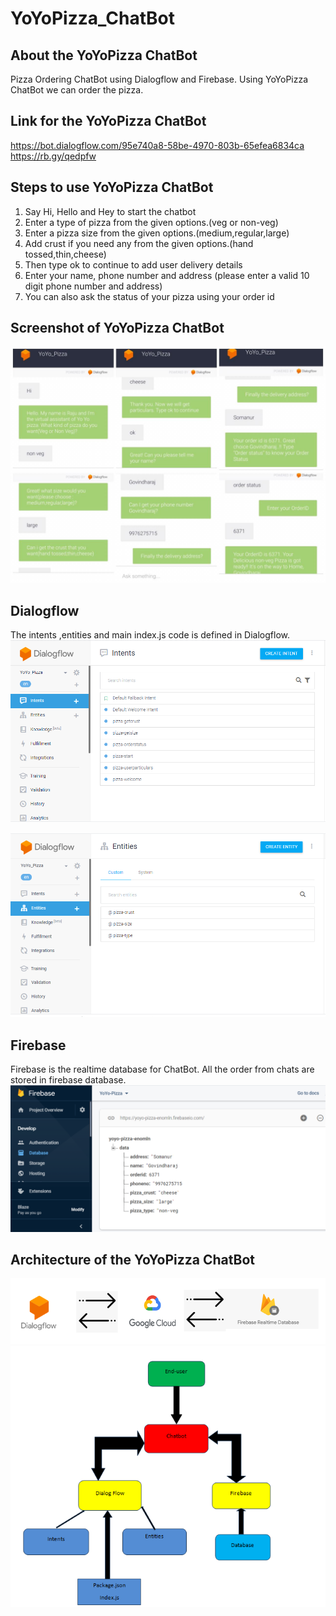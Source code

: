 # YoYoPizza_ChatBot

## About the YoYoPizza ChatBot
Pizza Ordering ChatBot using Dialogflow and Firebase. Using YoYoPizza ChatBot we can order the pizza.

## Link for the YoYoPizza ChatBot
https://bot.dialogflow.com/95e740a8-58be-4970-803b-65efea6834ca<br/>
https://rb.gy/qedpfw

## Steps to use YoYoPizza ChatBot<br/>
1. Say Hi, Hello and Hey to start the chatbot 
2. Enter a type of pizza from the given options.(veg or non-veg)
3. Enter a pizza size from the given options.(medium,regular,large)
4. Add crust if you need any from the given options.(hand tossed,thin,cheese)
5. Then type ok to continue to add user delivery details
6. Enter your name, phone number and address (please enter a valid 10 digit phone number and address)
7. You can also ask the status of your pizza using your order id

## Screenshot of YoYoPizza ChatBot
![YoYoPizza](doc/ssoutput.jpeg)

## Dialogflow
The intents ,entities and main index.js code is defined in Dialogflow.
![Intent](doc/ssintent.PNG)

![Entity](doc/ssentity.PNG)

## Firebase
Firebase is the realtime database for ChatBot. All the order from chats are stored in firebase database.
![Firebase](doc/ssfirebase.PNG)

## Architecture of the YoYoPizza ChatBot
![Architechture](doc/ssarchitechture.PNG)
![Architechture](doc/architechture.PNG)
